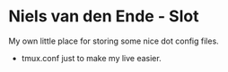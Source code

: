 # Niels van den Ende - Slot

My own little place for storing some nice dot config files.
* tmux.conf 
 just to make my live easier.
